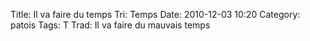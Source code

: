 Title: Il va faire du temps
Tri: Temps
Date: 2010-12-03 10:20
Category: patois
Tags: T
Trad: Il va faire du mauvais temps
